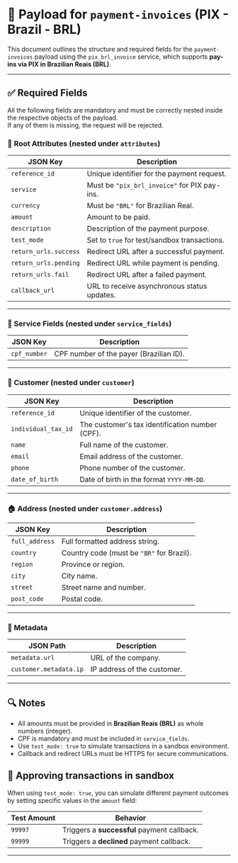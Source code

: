 # 📄 Payload for `payment-invoices` (PIX - Brazil - BRL)

This document outlines the structure and required fields for the `payment-invoices` payload using the `pix_brl_invoice` service, which supports **pay-ins via PIX in Brazilian Reais (BRL)**.

---

## ✅ Required Fields

All the following fields are mandatory and must be correctly nested inside the respective objects of the payload.  
If any of them is missing, the request will be rejected.

### 🧾 Root Attributes (nested under `attributes`)

| JSON Key              | Description                                  |
| --------------------- | -------------------------------------------- |
| `reference_id`        | Unique identifier for the payment request.   |
| `service`             | Must be `"pix_brl_invoice"` for PIX pay-ins. |
| `currency`            | Must be `"BRL"` for Brazilian Real.          |
| `amount`              | Amount to be paid.                           |
| `description`         | Description of the payment purpose.          |
| `test_mode`           | Set to `true` for test/sandbox transactions. |
| `return_urls.success` | Redirect URL after a successful payment.     |
| `return_urls.pending` | Redirect URL while payment is pending.       |
| `return_urls.fail`    | Redirect URL after a failed payment.         |
| `callback_url`        | URL to receive asynchronous status updates.  |

---

### 🔐 Service Fields (nested under `service_fields`)

| JSON Key     | Description                             |
| ------------ | --------------------------------------- |
| `cpf_number` | CPF number of the payer (Brazilian ID). |

---

### 👤 Customer (nested under `customer`)

| JSON Key            | Description                                     |
| ------------------- | ----------------------------------------------- |
| `reference_id`      | Unique identifier of the customer.              |
| `individual_tax_id` | The customer's tax identification number (CPF). |
| `name`              | Full name of the customer.                      |
| `email`             | Email address of the customer.                  |
| `phone`             | Phone number of the customer.                   |
| `date_of_birth`     | Date of birth in the format `YYYY-MM-DD`.       |

---

### 🏠 Address (nested under `customer.address`)

| JSON Key       | Description                               |
| -------------- | ----------------------------------------- |
| `full_address` | Full formatted address string.            |
| `country`      | Country code (must be `"BR"` for Brazil). |
| `region`       | Province or region.                       |
| `city`         | City name.                                |
| `street`       | Street name and number.                   |
| `post_code`    | Postal code.                              |

---

### 🧩 Metadata

| JSON Path              | Description                 |
| ---------------------- | --------------------------- |
| `metadata.url`         | URL of the company.         |
| `customer.metadata.ip` | IP address of the customer. |

---

## 🔍 Notes

- All amounts must be provided in **Brazilian Reais (BRL)** as whole numbers (integer).
- CPF is mandatory and must be included in `service_fields`.
- Use `test_mode: true` to simulate transactions in a sandbox environment.
- Callback and redirect URLs must be HTTPS for secure communications.

## 🎯 Approving transactions in sandbox

When using `test_mode: true`, you can simulate different payment outcomes by setting specific values in the `amount` field:

| Test Amount | Behavior                                    |
| ----------- | ------------------------------------------- |
| `99997`     | Triggers a **successful** payment callback. |
| `99999`     | Triggers a **declined** payment callback.   |

---
